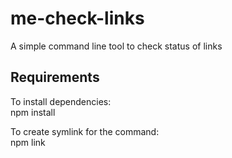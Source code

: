 # me-check-links
A simple command line tool to check status of links


<h2>Requirements</h2>
To install dependencies:<br/>
npm install  

To create symlink for the command:<br/>
npm link 
